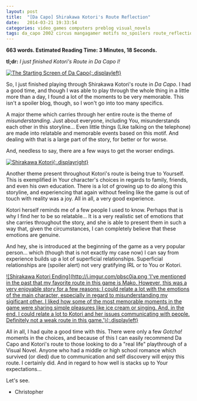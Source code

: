 ```yaml
---
layout: post
title:  "[Da Capo] Shirakawa Kotori's Route Reflection"
date:   2014-03-21 19:33:54
categories: video_games computers preblog visual_novels
tags: da_capo 2002 circus mangagamer motifs no_spoilers route_reflection shirakawa_kotori visual_novel
---
```

__663 words. Estimated Reading Time: 3 Minutes, 18 Seconds.__

**tl;dr:** _I just finished Kotori's Route in Da Capo I!_

[![The Starting Screen of Da Capo](http://i.imgur.com/gVZcn06.png
'Da Capo is a great visual novel by the company Circus. It came out a
while ago, and had a few pretty bad [IMHO] Anime adaptations, but it
still hits me pretty close to home in terms of situation and
emotions. The H Scenes seem kinda tacked on at times, though I have
seen much worse. I personally give it an 8/10.'){:.displayleft}](http://i.imgur.com/gVZcn06.png)

So, I just finished playing through Shirakawa Kotori's route in _Da
Capo_. I had a good time, and though I was able to play through the
whole thing in a little more than a day, I found a lot of the moments
to be very memorable. This isn't a spoiler blog, though, so I won't go
into too many specifics.

A major theme which carries through her entire route is the theme of
_misunderstanding_. Just about everyone, including You, misunderstands
each other in this storyline... Even little things (Like talking on
the telephone) are made into relatable and memorable events based on
this motif. And dealing with that is a large part of the story, for
better or for worse.

And, needless to say, there are a few ways to get the worser endings.

[![Shirakawa Kotori](http://i.imgur.com/ZrBCFwJ.png
'Shirakawa Kotori is a very popular girl in our school, who suffers
from having people expect a lot from her no matter what she is
doing. Her story is well written, has a few good twists in it, and
altogether was a nice and memorable experience.'){:.displayright}](http://i.imgur.com/ZrBCFwJ.png)

Another theme present throughout Kotori's route is being true to
Yourself. This is exemplified in Your character's choices in regards
to family, friends, and even his own education. There is a lot of
growing up to do along this storyline, and experiencing that again
without feeling like the game is out of touch with reality was a
joy. All in all, a very good experience.

Kotori herself reminds me of a few people I used to know. Perhaps that
is why I find her to be so relatable... It is a very realistic set of
emotions that she carries throughout the story, and she is able to
present them in such a way that, given the circumstances, I can
completely believe that these emotions are genuine.

And hey, she is introduced at the beginning of the game as a very
popular person... which (though that is not exactly my case now) I can
say from experience builds up a lot of superficial
relationships. Superficial relationships are (spoiler alert) not very
gratifying IRL or to You or Kotori.

[![Shirakawa Kotori Ending](http://i.imgur.com/pbsc0ia.png
'I've mentioned in the past that my favorite route in this game is
Mako. However, this was a very enjoyable story for a few reasons: I
could relate a lot with the emotions of the main character, especially
in regard to misunderstanding my sigificant other. I liked how some of
the most memorable moments in the game were sharing simple pleasures
like ice cream or singing. And, in the end, I could relate a lot to
Kotori and her issues communicating with people. Definitely not a weak
route in this game.'){:.displayleft}](http://i.imgur.com/pbsc0ia.png)

All in all, I had quite a good time with this. There were only a few
_Gotcha!_ moments in the choices, and because of this I can easily
recommend Da Capo and Kotori's route to those looking to do a "real
life" playthrough of a Visual Novel. Anyone who had a middle or high
school romance which survived (or died) due to communication and self
discovery will enjoy this route. I certainly did. And in regard to how
well is stacks up to Your expectations...

Let's see.

- Christopher
